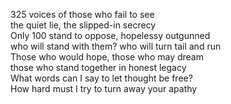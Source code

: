 325 voices of those who fail to see  
the quiet lie, the slipped-in secrecy  
Only 100 stand to oppose, hopelessy outgunned  
who will stand with them? who will turn tail and run  
Those who would hope, those who may dream  
those who stand together in honest legacy  
What words can I say to let thought be free?  
How hard must I try to turn away your apathy  

